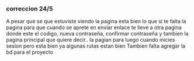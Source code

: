 ### correccion 24/5 
A pesar que se que estuviste viendo la pagina esta bien lo que si te falta la pagina para que cuando se aprete en enviar enlace te lleve a otra pagina donde este el codigo, nueva contraseña, confirmar contraseña 
y tambien la pagina principal que quiere decir.. la pagian para luego cuando inicies sesion pero esta bien ya algunas rutas estan bien 
Tambien falta agregar la bd para el proyecto